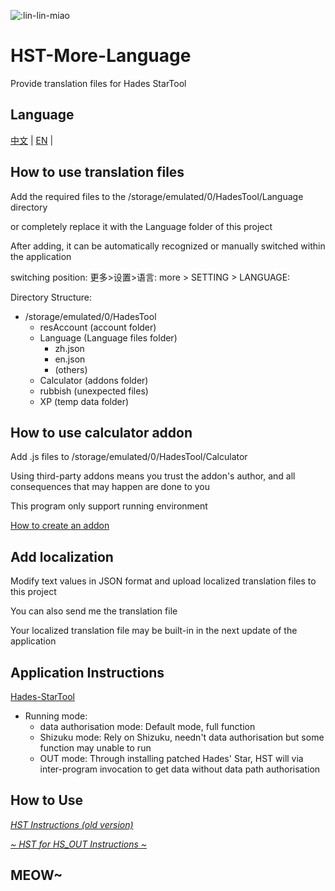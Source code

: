 ![:lin-lin-miao](https://count.getloli.com/get/@:lin-lin-miao-HST-More-Language?theme=rule34)

# HST-More-Language

Provide translation files for Hades StarTool

## Language

[中文](../README.md) | [EN](../README/EN.md) |

## How to use translation files

Add the required files to the /storage/emulated/0/HadesTool/Language directory

or completely replace it with the Language folder of this project

After adding, it can be automatically recognized or manually switched within the application

switching position:
更多>设置>语言:
more > SETTING > LANGUAGE:

Directory Structure:

- /storage/emulated/0/HadesTool
  - resAccount (account folder)
  - Language (Language files folder)
    - zh.json
    - en.json
    - (others)
  - Calculator (addons folder)
  - rubbish (unexpected files)
  - XP (temp data folder)

## How to use calculator addon

Add .js files to /storage/emulated/0/HadesTool/Calculator

Using third-party addons means you trust the addon's author, and all consequences that may happen are done to you

This program only support running environment

[How to create an addon](../Calculator/Calculator_EN.md)

## Add localization

Modify text values in JSON format and upload localized translation files to this project

You can also send me the translation file

Your localized translation file may be built-in in the next update of the application

## Application Instructions

[Hades-StarTool](../HST/EN.md)

- Running mode:
  - data authorisation mode: Default mode, full function
  - Shizuku mode: Rely on Shizuku, needn't data authorisation but some function may unable to run
  - OUT mode: Through installing patched Hades' Star, HST will via inter-program invocation to get data without data path authorisation

## How to Use

[<i>HST Instructions (old version)</i>](https://www.bilibili.com/video/BV1Yg41147Hm/?share_source=copy_web&vd_source=ce022a5957ae220f7de93c3d9a4dfba2)

[<i>~ HST for HS_OUT Instructions ~</i>](https://www.bilibili.com/video/BV14Z421p7cY/?share_source=copy_web&vd_source=ce022a5957ae220f7de93c3d9a4dfba2)

## MEOW~
